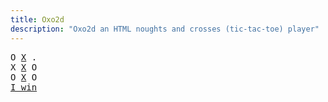 ```yaml
---
title: Oxo2d 
description: "Oxo2d an HTML noughts and crosses (tic-tac-toe) player"
---
```


<pre class="oxo2d">
O <u>X</u> .
X <u>X</u> O
O <u>X</u> O
<a href="../">I win</a>
</pre>
